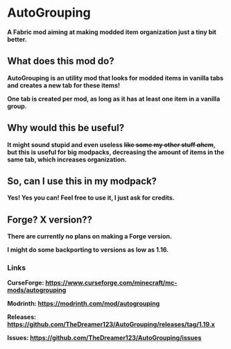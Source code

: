 # AutoGrouping
**A Fabric mod aiming at making modded item organization just a tiny bit better.**

## What does this mod do?
**AutoGrouping is an utility mod that looks for modded items in vanilla tabs and creates a new tab for these items!**

**One tab is created per mod, as long as it has at least one item in a vanilla group.**

## Why would this be useful?
**It might sound stupid and even useless ~~like some my other stuff *ahem*~~, but this is useful for big modpacks, decreasing the amount of items in the same tab, which increases organization.**

## So, can I use this in my modpack?
**Yes! Yes you can! Feel free to use it, I just ask for credits.**

## Forge? X version??
**There are currently no plans on making a Forge version.**

**I might do some backporting to versions as low as 1.16.**

### Links
**CurseForge: https://www.curseforge.com/minecraft/mc-mods/autogrouping**

**Modrinth: https://modrinth.com/mod/autogrouping**

**Releases: https://github.com/TheDreamer123/AutoGrouping/releases/tag/1.19.x**

**Issues: https://github.com/TheDreamer123/AutoGrouping/issues**
